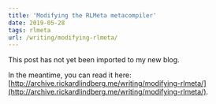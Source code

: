 ```yaml
---
title: 'Modifying the RLMeta metacompiler'
date: 2019-05-28
tags: rlmeta
url: /writing/modifying-rlmeta/
---
```


This post has not yet been imported to my new blog.

In the meantime, you can read it here: [http://archive.rickardlindberg.me/writing/modifying-rlmeta/](http://archive.rickardlindberg.me/writing/modifying-rlmeta/).
